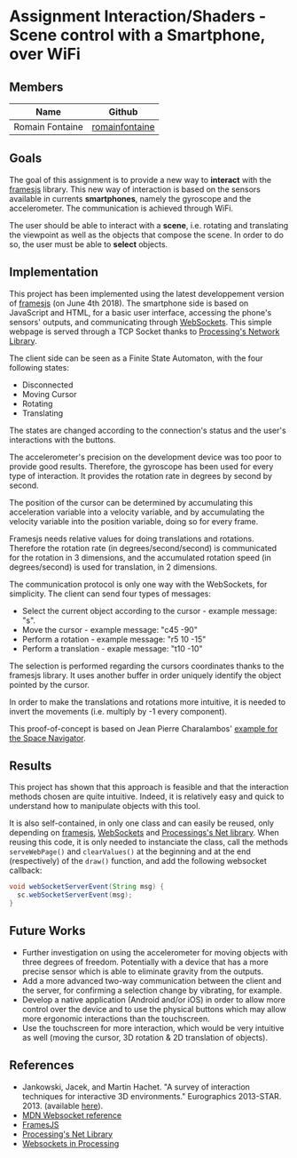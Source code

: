 # Assignment Interaction/Shaders - Scene control with a Smartphone, over WiFi

## Members
| Name| Github |
|------------|-------------|
| Romain Fontaine          | [romainfontaine](https://github.com/romainfontaine) 
## Goals
The goal of this assignment is to provide a new way to **interact** with the [framesjs](https://github.com/VisualComputing/framesjs) library. This new way of interaction is based on the sensors available in currents **smartphones**, namely the gyroscope and the accelerometer. The communication is achieved through WiFi.

The user should be able to interact with a **scene**, i.e. rotating and translating the viewpoint as well as the objects that compose the scene. In order to do so, the user must be able to **select** objects.
## Implementation
This project has been implemented using the latest developpement version of [framesjs](https://github.com/VisualComputing/framesjs) (on June 4th 2018). The smartphone side is based on JavaScript and HTML, for a basic user interface, accessing the phone's sensors' outputs, and communicating through [WebSockets](https://developer.mozilla.org/en-US/docs/Web/API/WebSockets_API).
This simple webpage is served through a TCP Socket thanks to [Processing's Network Library](https://processing.org/reference/libraries/net/index.html).

The client side can be seen as a Finite State Automaton, with the four following states: 
- Disconnected
- Moving Cursor
- Rotating
- Translating

The states are changed according to the connection's status and the user's interactions with the buttons.

The accelerometer's precision on the development device was too poor to provide good results. Therefore, the gyroscope has been used for every type of interaction. It provides the rotation rate in degrees by second by second.

The position of the cursor can be determined by accumulating this acceleration variable into a velocity variable, and by accumulating the velocity variable into the position variable, doing so for every frame.

Framesjs needs relative values for doing translations and rotations. Therefore the rotation rate (in degrees/second/second) is communicated for the rotation in 3 dimensions, and the accumulated rotation speed (in degrees/second) is used for translation, in 2 dimensions.

The communication protocol is only one way with the WebSockets, for simplicity. The client can send four types of messages:
- Select the current object according to the cursor - example message: "s".
- Move the cursor - example message: "c45 -90"
- Perform a rotation - example message: "r5 10 -15"
- Perform a translation - exaple message: "t10 -10"

The selection is performed regarding the cursors coordinates thanks to the framesjs library. It uses another buffer in order uniquely identify the object pointed by the cursor.

In order to make the translations and rotations more intuitive, it is needed to invert the movements (i.e. multiply by -1 every component).

This proof-of-concept is based on Jean Pierre Charalambos' [example for the Space Navigator](https://github.com/VisualComputing/framesjs/blob/geom/testing/src/basics/SpaceNavigator1.java).

## Results
This project has shown that this approach is feasible and that the interaction methods chosen are quite intuitive. Indeed, it is relatively easy and quick to understand how to manipulate objects with this tool.

It is also self-contained, in only one class and can easily be reused, only depending on [framesjs](https://github.com/VisualComputing/framesjs), [WebSockets](https://github.com/alexandrainst/processing_websockets) and [Processings's Net library](https://processing.org/reference/libraries/net/index.html). When reusing this code, it is only needed to instanciate the class, call the methods `serveWebPage()` and `clearValues()` at the beginning and at the end (respectively) of the `draw()` function, and add the following websocket callback: 
```java
void webSocketServerEvent(String msg) {
  sc.webSocketServerEvent(msg);
}
```

## Future Works
- Further investigation on using the accelerometer for moving objects with three degrees of freedom. Potentially with a device that has a more precise sensor which is able to eliminate gravity from the outputs.
- Add a more advanced two-way communication between the client and the server, for confirming a selection change by vibrating, for example.
- Develop a native application (Android and/or iOS) in order to allow more control over the device and to use the physical buttons which may allow more ergonomic interactions than the touchscreen.
- Use the touchscreen for more interaction, which would be very intuitive as well (moving the cursor, 3D rotation & 2D translation of objects). 

## References
- Jankowski, Jacek, and Martin Hachet. "A survey of interaction techniques for interactive 3D environments." Eurographics 2013-STAR. 2013. (available [here](https://hal.inria.fr/hal-00789413/document)).
- [MDN Websocket reference](https://developer.mozilla.org/en-US/docs/Web/API/WebSockets_API)
- [FramesJS](https://github.com/VisualComputing/framesjs)
- [Processing's Net Library](https://processing.org/reference/libraries/net/index.html)
- [Websockets in Processing](https://github.com/alexandrainst/processing_websockets)